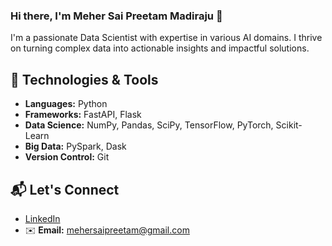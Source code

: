 ### Hi there, I'm Meher Sai Preetam Madiraju 👋

I'm a passionate Data Scientist with expertise in various AI domains. I thrive on turning complex data into actionable insights and impactful solutions.

## 🔧 Technologies & Tools

- **Languages:** Python
- **Frameworks:** FastAPI, Flask
- **Data Science:** NumPy, Pandas, SciPy, TensorFlow, PyTorch, Scikit-Learn
- **Big Data:** PySpark, Dask
- **Version Control:** Git

## 📬 Let's Connect

- [LinkedIn](https://www.linkedin.com/in/mehersaipreetam/)
- ✉️ **Email:** mehersaipreetam@gmail.com



<!--
**mehersaipreetam/mehersaipreetam** is a ✨ _special_ ✨ repository because its `README.md` (this file) appears on your GitHub profile.

Here are some ideas to get you started:

- 🔭 I’m currently working on ...
- 🌱 I’m currently learning ...
- 👯 I’m looking to collaborate on ...
- 🤔 I’m looking for help with ...
- 💬 Ask me about ...
- 📫 How to reach me: ...
- 😄 Pronouns: ...
- ⚡ Fun fact: ...
-->

